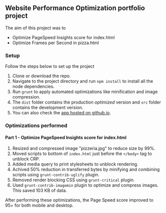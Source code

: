 ## Website Performance Optimization portfolio project

The aim of this project was to 
- Optimize PageSpeed Insights score for index.html
- Optimize Frames per Second in pizza.html

### Setup

Follow the steps below to set up the project

1. Clone or download the repo.
2. Navigate to the project directory and run `npm install` to install all the node dependencies.
3. Run `grunt` to apply automated optimizations like minification and image compression.
4. The `dist` folder contains the production _optimized_ version and `src` folder contains the development version.
5. You can also check the [app hosted on github.io]().

### Optimizations performed
#### Part 1 - Optimize PageSpeed Insights score for index.html

1. Resized and compressed image "pizzeria.jpg" to reduce size by 99%.
2. Moved scripts to bottom of `index.html` just before the `</body>` tag to unblock CRP.
3. Added media query to print stylesheets to unblock rendering.
4. Achived 50% reduction in transferred bytes by minifying and combining scripts using `grunt-contrib-uglify` plugin.
5. Removed render blocking CSS using `grunt-critical` plugin.
6. Used `grunt-contrib-imagemin` plugin to optimize and compress images. This saved 103 KB of data.


After performing these optimizations, the Page Speed score improved to 95+ for both mobile and desktop.